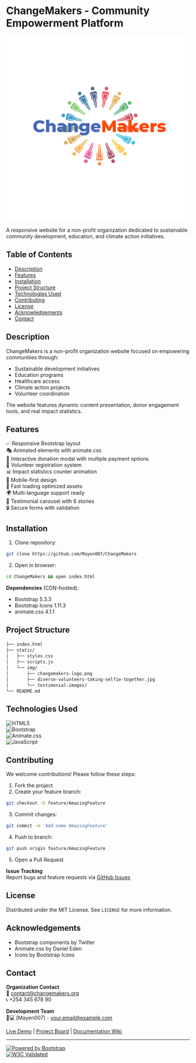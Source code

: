# ChangeMakers - Community Empowerment Platform

![ChangeMakers Logo](./static/img/changemakers-logo.png )

A responsive website for a non-profit organization dedicated to sustainable community development, education, and climate action initiatives.

## Table of Contents

- [Description](#description)
- [Features](#features)
- [Installation](#installation)
- [Project Structure](#project-structure)
- [Technologies Used](#technologies-used)
- [Contributing](#contributing)
- [License](#license)
- [Acknowledgements](#acknowledgements)
- [Contact](#contact)

## Description

ChangeMakers is a non-profit organization website focused on empowering communities through:

- Sustainable development initiatives
- Education programs
- Healthcare access
- Climate action projects
- Volunteer coordination

The website features dynamic content presentation, donor engagement tools, and real impact statistics.

## Features

✅ Responsive Bootstrap layout  
🎭 Animated elements with animate.css  
💌 Interactive donation modal with multiple payment options  
🤝 Volunteer registration system  
📊 Impact statistics counter animation  
📱 Mobile-first design  
🚀 Fast loading optimized assets  
🌍 Multi-language support ready  
📜 Testimonial carousel with 6 stories  
🔒 Secure forms with validation

## Installation

1. Clone repository:

```bash
git clone https://github.com/Mayen007/ChangeMakers
```

2. Open in browser:

```bash
cd ChangeMakers && open index.html
```

**Dependencies** (CDN-hosted):

- Bootstrap 5.3.3
- Bootstrap Icons 1.11.3
- animate.css 4.1.1

## Project Structure

```
├── index.html
├── static/
│   ├── styles.css
│   ├── scripts.js
│   └── img/
│       ├── changemakers-logo.png
│       ├── diverse-volunteers-taking-selfie-together.jpg
│       └── testimonial-images/
└── README.md
```

## Technologies Used

![HTML5](https://img.shields.io/badge/HTML5-E34F26?style=flat&logo=html5&logoColor=white)  
![Bootstrap](https://img.shields.io/badge/Bootstrap-7952B3?style=flat&logo=bootstrap&logoColor=white)  
![Animate.css](https://img.shields.io/badge/Animate.css-4.1.1-blue)  
![JavaScript](https://img.shields.io/badge/JavaScript-ES6-yellow)

## Contributing

We welcome contributions! Please follow these steps:

1. Fork the project
2. Create your feature branch:

```bash
git checkout -b feature/AmazingFeature
```

3. Commit changes:

```bash
git commit -m 'Add some AmazingFeature'
```

4. Push to branch:

```bash
git push origin feature/AmazingFeature
```

5. Open a Pull Request

**Issue Tracking**  
Report bugs and feature requests via [GitHub Issues](https://github.com/mayen007/ChangeMakers/issues)

## License

Distributed under the MIT License. See `LICENSE` for more information.

## Acknowledgements

- Bootstrap components by Twitter
- Animate.css by Daniel Eden
- Icons by Bootstrap Icons

## Contact

**Organization Contact**  
📧 [contact@changemakers.org](mailto:contact@changemakers.org)  
📞 +254 345 678 90

**Development Team**  
👨💻 [Mayen007] - [your.email@example.com](mailto:alonerpunk@gmail.com)

[Live Demo](https://changemakers.onrender.com) | [Project Board](#) | [Documentation Wiki](#)

---

[![Powered by Bootstrap](https://img.shields.io/badge/Powered%20by-Bootstrap-%237952B3)](https://getbootstrap.com)  
[![W3C Validated](https://img.shields.io/w3c-validation/html?targetUrl=https%3A%2F%2Fexample.com)](https://validator.w3.org/)

